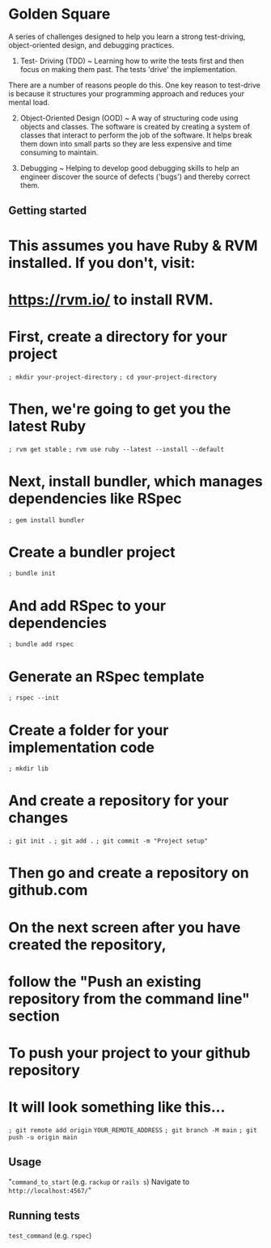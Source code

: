 # Golden Square

A series of challenges designed to help you learn a strong test-driving, object-oriented design, and debugging practices.

1. Test- Driving (TDD)
   ~ Learning how to write the tests first and then focus on making them past. The tests 'drive' the implementation.

There are a number of reasons people do this. One key reason to test-drive is because it structures your programming approach and reduces your mental load.

2. Object-Oriented Design (OOD)
   ~ A way of structuring code using objects and classes. The software is created by creating a system of classes that interact to perform the job of the software. It helps break them down into small parts so they are less expensive and time consuming to maintain.

3. Debugging
   ~ Helping to develop good debugging skills to help an engineer discover the source of defects ('bugs') and thereby correct them.

## Getting started

# This assumes you have Ruby & RVM installed. If you don't, visit:

# https://rvm.io/ to install RVM.

# First, create a directory for your project

`; mkdir your-project-directory`
`; cd your-project-directory`

# Then, we're going to get you the latest Ruby

`; rvm get stable`
`; rvm use ruby --latest --install --default`

# Next, install bundler, which manages dependencies like RSpec

`; gem install bundler`

# Create a bundler project

`; bundle init`

# And add RSpec to your dependencies

`; bundle add rspec`

# Generate an RSpec template

`; rspec --init`

# Create a folder for your implementation code

`; mkdir lib`

# And create a repository for your changes

`; git init .`
`; git add .`
`; git commit -m "Project setup"`

# Then go and create a repository on github.com

# On the next screen after you have created the repository,

# follow the "Push an existing repository from the command line" section

# To push your project to your github repository

# It will look something like this...

`; git remote add origin` `YOUR_REMOTE_ADDRESS`
`; git branch -M main`
`; git push -u origin main`

## Usage

"`command_to_start` (e.g. `rackup` or `rails s`)
Navigate to `http://localhost:4567/`"

## Running tests

`test_command` (e.g. `rspec`)
